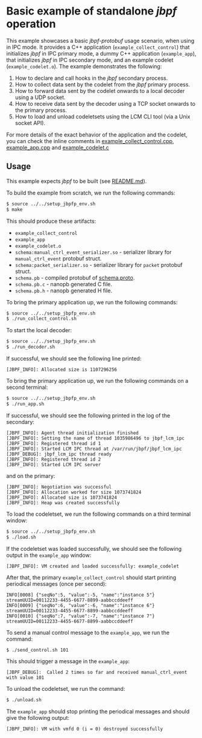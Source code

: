 # Basic example of standalone *jbpf* operation

This example showcases a basic *jbpf-protobuf* usage scenario, when using in IPC mode. It provides a C++ application (`example_collect_control`)
 that initializes *jbpf* in IPC primary mode, a dummy C++ application (`example_app`), that initializes
*jbpf* in IPC secondary mode, and an example codelet (`example_codelet.o`).
The example demonstrates the following:
1. How to declare and call hooks in the *jbpf* secondary process.
2. How to collect data sent by the codelet from the *jbpf* primary process.
3. How to forward data sent by the codelet onwards to a local decoder using a UDP socket.
4. How to receive data sent by the decoder using a TCP socket onwards to the primary process.
5. How to load and unload codeletsets using the LCM CLI tool (via a Unix socket API).

For more details of the exact behavior of the application and the codelet, you can check the inline comments in [example_collect_control.cpp](./example_collect_control.cpp),
[example_app.cpp](./example_app.cpp) and [example_codelet.c](./example_codelet.c)

## Usage

This example expects *jbpf* to be built (see [README.md](../../README.md)).

To build the example from scratch, we run the following commands:
```sh
$ source ../../setup_jbpfp_env.sh
$ make
```

This should produce these artifacts:
* `example_collect_control`
* `example_app`
* `example_codelet.o`
* `schema:manual_ctrl_event_serializer.so` - serializer library for `manual_ctrl_event` protobuf struct.
* `schema:packet_serializer.so` - serializer library for `packet` protobuf struct.
* `schema.pb` - compiled protobuf of [schema.proto](./schema.proto).
* `schema.pb.c` - nanopb generated C file.
* `schema.pb.h` - nanopb generated H file.

To bring the primary application up, we run the following commands:
```sh
$ source ../../setup_jbpfp_env.sh
$ ./run_collect_control.sh
```

To start the local decoder:
```sh
$ source ../../setup_jbpfp_env.sh
$ ./run_decoder.sh
```

If successful, we should see the following line printed:
```
[JBPF_INFO]: Allocated size is 1107296256
```

To bring the primary application up, we run the following commands on a second terminal:
```sh
$ source ../../setup_jbpfp_env.sh
$ ./run_app.sh
```

If successful, we should see the following printed in the log of the secondary:
```
[JBPF_INFO]: Agent thread initialization finished
[JBPF_INFO]: Setting the name of thread 1035986496 to jbpf_lcm_ipc
[JBPF_INFO]: Registered thread id 1
[JBPF_INFO]: Started LCM IPC thread at /var/run/jbpf/jbpf_lcm_ipc
[JBPF_DEBUG]: jbpf_lcm_ipc thread ready
[JBPF_INFO]: Registered thread id 2
[JBPF_INFO]: Started LCM IPC server
```

and on the primary:
```
[JBPF_INFO]: Negotiation was successful
[JBPF_INFO]: Allocation worked for size 1073741824
[JBPF_INFO]: Allocated size is 1073741824
[JBPF_INFO]: Heap was created successfully
```

To load the codeletset, we run the following commands on a third terminal window:
```sh
$ source ../../setup_jbpfp_env.sh
$ ./load.sh
```

If the codeletset was loaded successfully, we should see the following output in the `example_app` window:
```
[JBPF_INFO]: VM created and loaded successfully: example_codelet
```

After that, the primary `example_collect_control` should start printing periodical messages (once per second):
```
INFO[0008] {"seqNo":5, "value":-5, "name":"instance 5"}  streamUUID=00112233-4455-6677-8899-aabbccddeeff
INFO[0009] {"seqNo":6, "value":-6, "name":"instance 6"}  streamUUID=00112233-4455-6677-8899-aabbccddeeff
INFO[0010] {"seqNo":7, "value":-7, "name":"instance 7"}  streamUUID=00112233-4455-6677-8899-aabbccddeeff
```

To send a manual control message to the `example_app`, we run the command:
```sh
$ ./send_control.sh 101
```

This should trigger a message in the `example_app`:
```
[JBPF_DEBUG]:  Called 2 times so far and received manual_ctrl_event with value 101
```

To unload the codeletset, we run the command:
```sh
$ ./unload.sh
```

The `example_app` should stop printing the periodical messages and should give the following output:
```
[JBPF_INFO]: VM with vmfd 0 (i = 0) destroyed successfully
```